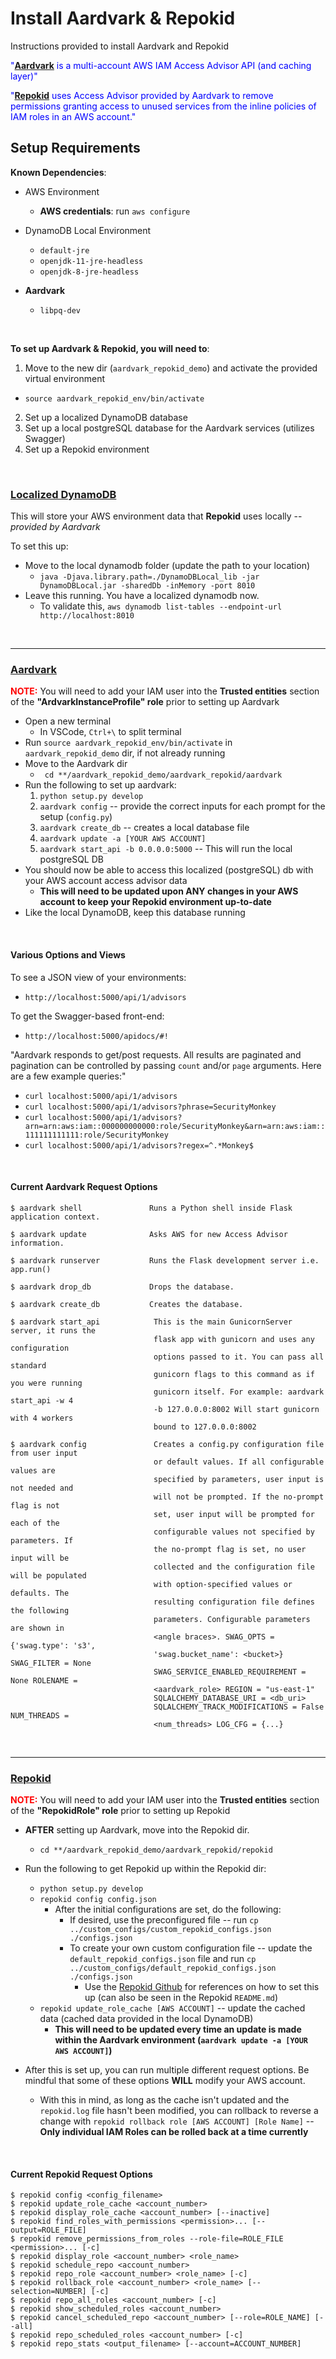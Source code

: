 # Install Aardvark & Repokid

Instructions provided to install Aardvark and Repokid

<span style="color:blue;">"**[Aardvark](https://github.com/Netflix-Skunkworks/aardvark)** is a multi-account AWS IAM Access Advisor API (and caching layer)"</span>

<span style="color:blue;">"**[Repokid](https://github.com/Netflix/repokid)** uses Access Advisor provided by Aardvark to remove permissions granting access to unused services from the inline policies of IAM roles in an AWS account."</span>


## Setup Requirements

<!-- set up environment for aws configure before running this -->

**Known Dependencies**:

- AWS Environment
  - **AWS credentials**: run `aws configure`

- DynamoDB Local Environment
  - `default-jre`
  - `openjdk-11-jre-headless`
  - `openjdk-8-jre-headless`

- **Aardvark**
  - `libpq-dev`

<br>

**To set up Aardvark & Repokid, you will need to**:

1. Move to the new dir (`aardvark_repokid_demo`) and activate the provided virtual environment
  - `source aardvark_repokid_env/bin/activate`
2. Set up a localized DynamoDB database
3. Set up a local postgreSQL database for the Aardvark services (utilizes Swagger)
4. Set up a Repokid environment

<br>

### [Localized DynamoDB](https://docs.aws.amazon.com/amazondynamodb/latest/developerguide/DynamoDBLocal.DownloadingAndRunning.html)

This will store your AWS environment data that **Repokid** uses locally -- _provided by Aardvark_

To set this up:
- Move to the local dynamodb folder (update the path to your location)
  - `java -Djava.library.path=./DynamoDBLocal_lib -jar DynamoDBLocal.jar -sharedDb -inMemory -port 8010`
- Leave this running. You have a localized dynamodb now.
  - To validate this, `aws dynamodb list-tables --endpoint-url http://localhost:8010`

<br>

---

### [Aardvark](https://github.com/Netflix-Skunkworks/aardvark)

<span style="color:red;">**NOTE:**</span> You will need to add your IAM user into the **Trusted entities** section of the **"ArdvarkInstanceProfile" role** prior to setting up Aardvark

- Open a new terminal
  - In VSCode, `Ctrl+\` to split terminal
- Run `source aardvark_repokid_env/bin/activate` in `aardvark_repokid_demo` dir, if not already running
- Move to the Aardvark dir
  - ` cd **/aardvark_repokid_demo/aardvark_repokid/aardvark`
- Run the following to set up aardvark:
  1. `python setup.py develop`
  2. `aardvark config` -- provide the correct inputs for each prompt for the setup (`config.py`)
  3. `aardvark create_db` -- creates a local database file 
  4. `aardvark update -a [YOUR AWS ACCOUNT]`
  5. `aardvark start_api -b 0.0.0.0:5000` -- This will run the local postgreSQL DB
- You should now be able to access this localized (postgreSQL) db with your AWS account access advisor data
  - **This will need to be updated upon ANY changes in your AWS account to keep your Repokid environment up-to-date**
- Like the local DynamoDB, keep this database running

<br>

#### Various Options and Views

To see a JSON view of your environments:

- `http://localhost:5000/api/1/advisors`

To get the Swagger-based front-end:

- `http://localhost:5000/apidocs/#!`

"Aardvark responds to get/post requests. 
All results are paginated and pagination can be controlled by passing `count` and/or `page` arguments. 
Here are a few example queries:"

- `curl localhost:5000/api/1/advisors`
- `curl localhost:5000/api/1/advisors?phrase=SecurityMonkey`
- `curl localhost:5000/api/1/advisors?arn=arn:aws:iam::000000000000:role/SecurityMonkey&arn=arn:aws:iam::111111111111:role/SecurityMonkey`
- `curl localhost:5000/api/1/advisors?regex=^.*Monkey$`

<br>

#### Current Aardvark Request Options

```
$ aardvark shell               Runs a Python shell inside Flask application context.

$ aardvark update              Asks AWS for new Access Advisor information.

$ aardvark runserver           Runs the Flask development server i.e. app.run()

$ aardvark drop_db             Drops the database.

$ aardvark create_db           Creates the database.

$ aardvark start_api            This is the main GunicornServer server, it runs the
                                flask app with gunicorn and uses any configuration
                                options passed to it. You can pass all standard
                                gunicorn flags to this command as if you were running
                                gunicorn itself. For example: aardvark start_api -w 4
                                -b 127.0.0.0:8002 Will start gunicorn with 4 workers
                                bound to 127.0.0.0:8002

$ aardvark config               Creates a config.py configuration file from user input
                                or default values. If all configurable values are
                                specified by parameters, user input is not needed and
                                will not be prompted. If the no-prompt flag is not
                                set, user input will be prompted for each of the
                                configurable values not specified by parameters. If
                                the no-prompt flag is set, no user input will be
                                collected and the configuration file will be populated
                                with option-specified values or defaults. The
                                resulting configuration file defines the following
                                parameters. Configurable parameters are shown in
                                <angle braces>. SWAG_OPTS = {'swag.type': 's3',
                                'swag.bucket_name': <bucket>} SWAG_FILTER = None
                                SWAG_SERVICE_ENABLED_REQUIREMENT = None ROLENAME =
                                <aardvark_role> REGION = "us-east-1"
                                SQLALCHEMY_DATABASE_URI = <db_uri>
                                SQLALCHEMY_TRACK_MODIFICATIONS = False NUM_THREADS =
                                <num_threads> LOG_CFG = {...}
```

<br>

---

### [Repokid](https://github.com/Netflix/repokid)

<span style="color:red;">**NOTE:**</span> You will need to add your IAM user into the **Trusted entities** section of the **"RepokidRole" role** prior to setting up Repokid

- **AFTER** setting up Aardvark, move into the Repokid dir.
  - `cd **/aardvark_repokid_demo/aardvark_repokid/repokid`
- Run the following to get Repokid up within the Repokid dir:
  - `python setup.py develop`
  - `repokid config config.json`
    - After the initial configurations are set, do the following:
        - If desired, use the preconfigured file --  run `cp ../custom_configs/custom_repokid_configs.json ./configs.json`
        - To create your own custom configuration file -- update the `default_repokid_configs.json` file and run `cp ../custom_configs/default_repokid_configs.json ./configs.json`
            - Use the [Repokid Github](https://github.com/Netflix/repokid) for references on how to set this up (can also be seen in the Repokid `README.md`)
  - `repokid update_role_cache [AWS ACCOUNT]` -- update the cached data (cached data provided in the local DynamoDB)
    - **This will need to be updated every time an update is made within the Aardvark environment (`aardvark update -a [YOUR AWS ACCOUNT]`)**

- After this is set up, you can run multiple different request options. Be mindful that some of these options **WILL** modify your AWS account.
  - With this in mind, as long as the cache isn't updated and the `repokid.log` file hasn't been modified, you can rollback to reverse a change with `repokid rollback role [AWS ACCOUNT] [Role Name]` -- **Only individual IAM Roles can be rolled back at a time currently**

<br>

#### Current Repokid Request Options

```
$ repokid config <config_filename>
$ repokid update_role_cache <account_number>
$ repokid display_role_cache <account_number> [--inactive]
$ repokid find_roles_with_permissions <permission>... [--output=ROLE_FILE]
$ repokid remove_permissions_from_roles --role-file=ROLE_FILE <permission>... [-c]
$ repokid display_role <account_number> <role_name>
$ repokid schedule_repo <account_number>
$ repokid repo_role <account_number> <role_name> [-c]
$ repokid rollback_role <account_number> <role_name> [--selection=NUMBER] [-c]
$ repokid repo_all_roles <account_number> [-c]
$ repokid show_scheduled_roles <account_number>
$ repokid cancel_scheduled_repo <account_number> [--role=ROLE_NAME] [--all]
$ repokid repo_scheduled_roles <account_number> [-c]
$ repokid repo_stats <output_filename> [--account=ACCOUNT_NUMBER]
```